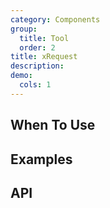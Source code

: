 ```yaml
---
category: Components
group:
  title: Tool
  order: 2
title: xRequest
description:
demo:
  cols: 1
---
```


## When To Use

## Examples

## API
